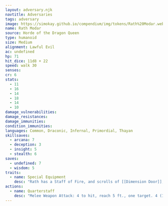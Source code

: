 ```yaml
---
layout: adversary.njk
navtitle: Adversaries
tags: adversary
image: https://simokay.github.io/compendium/img/tokens/Rath%20Modar.webp
name: Rath Modar
source: Horde of the Dragon Queen
type: humanoid
size: Medium
alignment: Lawful Evil
ac: undefined
hp: 71
hit_dice: 11d8 + 22
speed: walk 30
senses: 
cr: 6
stats:
  - 11
  - 16
  - 14
  - 18
  - 14
  - 10
damage_vulnerabilities: 
damage_resistances: 
damage_immunities: 
condition_immunities: 
languages: Common, Draconic, Infernal, Primordial, Thayan
skillsaves:
  - arcana: 7
  - deception: 3
  - insight: 5
  - stealth: 6
saves:
  - undefined: 7
  - wisdom: 5
traits:
  - name: Special Equipment
    desc: "Rath has a Staff of Fire, and scrolls of [[Dimension Door]], [[Feather Fall]], and [[Fireball]]."
actions:
  - name: Quarterstaff
    desc: "Melee Weapon Attack: 4 to hit, reach 5 ft., one target. 4 (1d8) bludgeoning damage."
---
```


